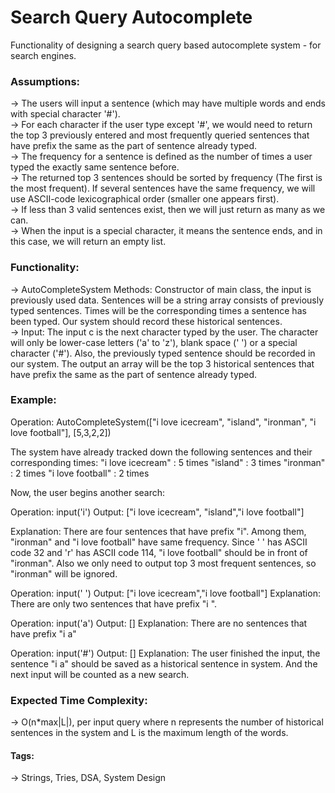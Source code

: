 # **Search Query Autocomplete**
Functionality of designing a search query based autocomplete system - for search engines. <br>

### Assumptions:
-> The users will input a sentence (which may have multiple words and ends with special character '#'). <br>
-> For each character if the user type except '#', we would need to return the top 3 previously entered and most frequently queried sentences that have prefix the same as the part of sentence already typed. <br>
-> The frequency for a sentence is defined as the number of times a user typed the exactly same sentence before. <br>
-> The returned top 3 sentences should be sorted by frequency (The first is the most frequent).  If several sentences have the same frequency, we will use ASCII-code lexicographical order (smaller one appears first). <br>
-> If less than 3 valid sentences exist, then we will just return as many as we can. <br>
-> When the input is a special character, it means the sentence ends, and in this case, we will return an empty list. <br>

### Functionality:
-> AutoCompleteSystem Methods: Constructor of main class, the input is previously used data. Sentences will be a string array consists of previously typed sentences. Times will be the corresponding times a sentence has been typed. Our system should record these historical sentences. <br>
-> Input: The input c is the next character typed by the user. The character will only be lower-case letters ('a' to 'z'), blank space (' ') or a special character ('#'). Also, the previously typed sentence should be recorded in our system. The output an array will be the top 3 historical sentences that have prefix the same as the part of sentence already typed. <br>

### Example:

Operation:
AutoCompleteSystem(["i love icecream", "island",
"ironman", "i love football"], [5,3,2,2])

The system have already tracked down the 
following sentences and their corresponding 
times: 
"i love icecream" : 5 times 
"island" : 3 times 
"ironman" : 2 times 
"i love football" : 2 times 

Now, the user begins another search: 

Operation: input('i') 
Output: 
["i love icecream", "island","i love 
                       football"] 

Explanation: 
There are four sentences that have prefix 
"i". Among them, "ironman" and "i love 
football" have same frequency. Since 
' ' has ASCII code 32 and 'r' has ASCII code
 114, "i love football" should be in 
front of "ironman". Also we only need to 
output top 3 most frequent sentences, so 
"ironman" will be ignored. 

Operation: input(' ') 
Output: ["i love icecream","i love football"] 
Explanation: 
There are only two sentences that have prefix 
"i ". 

Operation: input('a') 
Output: [] 
Explanation: 
There are no sentences that have prefix "i a"

Operation: input('#') 
Output: [] 
Explanation: 
The user finished the input, the sentence 
"i a" should be saved as a historical 
sentence in system. And the next input 
will be counted as a new search.

### Expected Time Complexity:
-> O(n*max|L|), per input query where n represents the number of historical sentences in the system and L is the maximum length of the words.

#### Tags:
-> Strings, Tries, DSA, System Design
